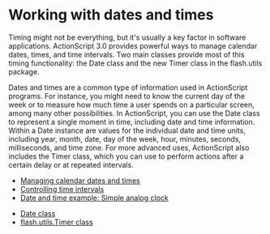 # Working with dates and times

<div>

Timing might not be everything, but it's usually a key factor in
software applications. ActionScript 3.0 provides powerful ways to manage
calendar dates, times, and time intervals. Two main classes provide most
of this timing functionality: the Date class and the new Timer class in
the flash.utils package.

Dates and times are a common type of information used in ActionScript
programs. For instance, you might need to know the current day of the
week or to measure how much time a user spends on a particular screen,
among many other possibilities. In ActionScript, you can use the Date
class to represent a single moment in time, including date and time
information. Within a Date instance are values for the individual date
and time units, including year, month, date, day of the week, hour,
minutes, seconds, milliseconds, and time zone. For more advanced uses,
ActionScript also includes the Timer class, which you can use to perform
actions after a certain delay or at repeated intervals.

- [Managing calendar dates and times](./managing-calendar-date-and-times.md)
- [Controlling time intervals](./controlling-time-intervals.md)
- [Date and time example: Simple analog clock](./date-and-time-example-simple-analog-clock.md)

</div>

- [Date class](http://help.adobe.com/en_US/FlashPlatform/reference/actionscript/3/Date.html)
- [flash.utils.Timer class](http://help.adobe.com/en_US/FlashPlatform/reference/actionscript/3/flash/utils/Timer.html)

